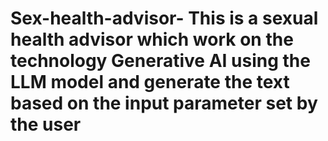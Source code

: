 # Sex-health-advisor- This is a sexual health advisor which work on the technology Generative AI using the LLM model and generate the text based on the input parameter set by the user 
